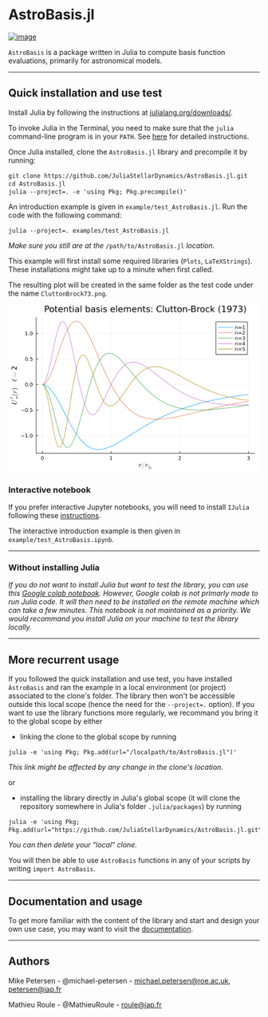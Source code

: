 
# AstroBasis.jl

[![image](https://github.com/JuliaStellarDynamics/AstroBasis.jl/actions/workflows/documentation.yml/badge.svg?branch=documentation)](https://juliastellardynamics.github.io/AstroBasis.jl/)

`AstroBasis` is a package written in Julia to compute basis function evaluations, primarily for astronomical models.

---
## Quick installation and use test

Install Julia by following the instructions at [julialang.org/downloads/](https://julialang.org/downloads/).

To invoke Julia in the Terminal, you need to make sure that the `julia` command-line program is in your `PATH`. 
See [here](https://julialang.org/downloads/platform/#optional_add_julia_to_path) for detailed instructions.

Once Julia installed, clone the `AstroBasis.jl` library and precompile it by running:
```
git clone https://github.com/JuliaStellarDynamics/AstroBasis.jl.git
cd AstroBasis.jl
julia --project=. -e 'using Pkg; Pkg.precompile()'
```

An introduction example is given in `example/test_AstroBasis.jl`.
Run the code with the following command:
```
julia --project=. examples/test_AstroBasis.jl
```
*Make sure you still are at the* `/path/to/AstroBasis.jl` *location.*

This example will first install some required libraries (`Plots`, `LaTeXStrings`). These installations might take up to a minute when first called.

The resulting plot will be created in the same folder as the test code under the name `CluttonBrock73.png`.

![`Clutton-Brock (1973)`](examples/CluttonBrock73_original.png)


### Interactive notebook

If you prefer interactive Jupyter notebooks, you will need to install `IJulia` following these [instructions](https://github.com/JuliaLang/IJulia.jl).

The interactive introduction example is then given in `example/test_AstroBasis.ipynb`.

---
### Without installing Julia

*If you do not want to install Julia but want to test the library, you can use this [Google colab notebook](https://colab.research.google.com/drive/1g5AD8zzwyqmufqVdYEzkdi5hdifu-z2S?usp=sharing).
However, Google colab is not primarly made to run Julia code. 
It will then need to be installed on the remote machine which can take a few minutes.
This notebook is not maintained as a priority. We would recommand you install Julia on your machine to test the library locally.*

---
## More recurrent usage

If you followed the quick installation and use test, you have installed `ÀstroBasis` and ran the example in a local environment (or project) associated to the clone's folder.
The library then won't be accessible outside this local scope (hence the need for the `--project=.` option).
If you want to use the library functions more regularly, we recommand you bring it to the global scope by either
* linking the clone to the global scope by running
```
julia -e 'using Pkg; Pkg.add(url="/localpath/to/AstroBasis.jl")'
```
*This link might be affected by any change in the clone's location.*

or 
* installing the library directly in Julia's global scope (it will clone the repository somewhere in Julia's folder `.julia/packages`) by running
```
julia -e 'using Pkg; Pkg.add(url="https://github.com/JuliaStellarDynamics/AstroBasis.jl.git")'
```
*You can then delete your "local" clone.*

You will then be able to use `AstroBasis` functions in any of your scripts by writing `import AstroBasis`.

---
## Documentation and usage

To get more familiar with the content of the library and start and design your own use case, you may want to visit the [documentation](https://juliastellardynamics.github.io/AstroBasis.jl/).


---
## Authors

Mike Petersen -  @michael-petersen - michael.petersen@roe.ac.uk, petersen@iap.fr

Mathieu Roule -  @MathieuRoule - roule@iap.fr
